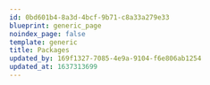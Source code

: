 ```yaml
---
id: 0bd601b4-8a3d-4bcf-9b71-c8a33a279e33
blueprint: generic_page
noindex_page: false
template: generic
title: Packages
updated_by: 169f1327-7085-4e9a-9104-f6e806ab1254
updated_at: 1637313699
---
```

